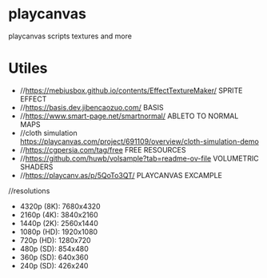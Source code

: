 # playcanvas
playcanvas scripts textures and more

# Utiles

* //https://mebiusbox.github.io/contents/EffectTextureMaker/  SPRITE EFFECT
* //https://basis.dev.jibencaozuo.com/                        BASIS
* //https://www.smart-page.net/smartnormal/                   ABLETO TO NORMAL MAPS
* //cloth simulation https://playcanvas.com/project/691109/overview/cloth-simulation-demo
* //https://cgpersia.com/tag/free FREE RESOURCES
* //https://github.com/huwb/volsample?tab=readme-ov-file VOLUMETRIC SHADERS
* //https://playcanv.as/p/5QoTo3QT/ PLAYCANVAS EXCAMPLE

//resolutions
* 4320p (8K): 7680x4320
* 2160p (4K): 3840x2160
* 1440p (2K): 2560x1440
* 1080p (HD): 1920x1080
* 720p (HD): 1280x720
* 480p (SD): 854x480
* 360p (SD): 640x360
* 240p (SD): 426x240 


